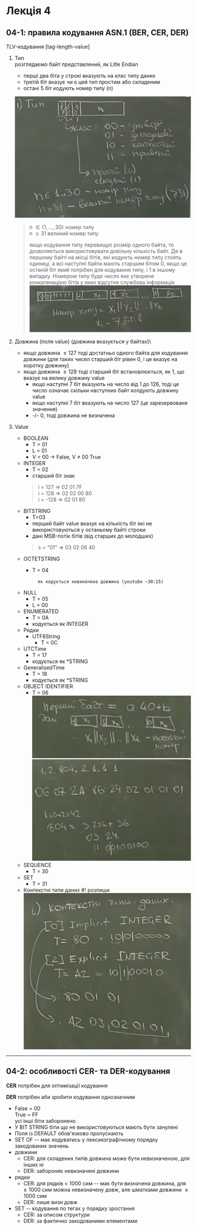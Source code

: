 # Лекція 4
## 04-1: правила кодування ASN.1 (BER, CER, DER) 

TLV-кодування [tag-length-value]

1. Тип\
    розглядаємо байт представлений, як Litle Endian

    * перші два біта у строкі вказують на клас типу даних
    * третій біт вказує чи є цей тип простим або складеним 
    * остані 5 біт кодують номер типу (n)

    ![](./pictures/T.png)
    > n $\in \{1, \ldots, 30\}$ номер типу \
    > n $\ge 31$ великий номер типу
    > 
    > якщо кодування типу перевищує розмір одного байта, то дозволяється використовувати
    довільну кількість байт. Де в першому байті на місці бітів, які кодують номер типу стоять одиниці, а всі наступні байти мають старшим бітом 0, якщо це останій біт який потрібен для кодування типу, і 1 в іншому випадку. Номером типу буде число яке утворене конкатенацією бітів у яких відсутня службова інформація
    > ![](./pictures/ST.png)

2. Довжина (поля value) (довжина вказується у байтах)\
    * якщо довжина $\le 127$ тоді достатньо одного байта для кодування довжини (для таких чисел
    старший біт рівен 0, і це вказує на коротку довжину)
    * якщо довжина $\ge 128$ тоді старший біт встановлюється, як 1, що вказує на велику довжину value 
        * якщо наступні 7 біт вказують на число від 1 до 126, тоді це число означає скільки наступних 
        байт колдують довжину value
        * якщо наступні 7 біт вказують на число 127 (це зарезервоване значення)
        * -/- 0, тоді довжина не визначена

3. Value
    * BOOLEAN 
        * T = 01
        * L = 01
        * V = 00 -> False, V $\ne$ 00 True
    * INTEGER 
        * T = 02
        * старший біт знак
        > i = 127 $\Rightarrow$ 02 01 7F \
        > i = 128 $\Rightarrow$ 02 02 00 80\
        > i = -128 $\Rightarrow$ 02 01 80
    * BITSTRING 
        * T=03 
        * перший байт value вказує на кількість біт які не використовуються у останьому байті строки
        * дані MSB-потік бітів (від старших до  молодших)
        > s = "01" $\Rightarrow$ 03 02 06 40
    * OCTETSTRING 
        * T = 04

                як кодується невиначена довжина (youtube ~30:15)
    * NULL 
        * T = 05
        * L = 00
    * ENUMERATED
        * T = 0A
        * кодується як INTEGER
    * Рядки 
        * UTF8String
            * T = 0C 
    * UTCTime 
        * T = 17
        * кодується як *STRING
    * GeneralisedTime 
        * T = 18
        * кодується як *STRING
    * OBJECT IDENTIFIER
        * T = 06
        ![](./pictures/FB.png)\
        ![](./pictures/TOI.png)
    * SEQUENCE 
        * T = 30
    * SET 
        * T = 31
    * Контекстні типи даних  #! розпиши
        ![](./pictures/EIC.png)

---

## 04-2: особливості CER- та DER-кодування

**CER**  потрібен для оптимізації кодування

**DER** потрібен аби зробити кодування однозначним

* False = 00 \
    True = FF \
    усі інші біти заборонено 
* У BIT STRING біти що не використовуються мають бути занулені
* Поля із DEFAULT обов'язково пропускають
* SET OF -- має кодуватись у лексикографічному порядку закодованих значень
* довжини
    * CER: для складених типів довжина може бути невизначеною, для інших ні
    * DER: забороняє невизначені довжини
* рядки
    * CER: для рядків < 1000 сим -- має бути визначена довжина, для $\ge 1000$ сим можна невизначену довж, але шматками довжини $\ge 1000$ сим
    * DER: лише визн довж
* SET -- кодування по тегах у порядку зростання
    * CER: за описом структури 
    * DER: за фактично закодованими елементами